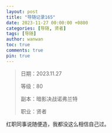 ```yaml
---
layout: post
title: "导随记录165"
date: 2023-11-27 00:00:00 +0800
categories: [导随, 贤者]
tags: [导随]
author: wanwan
toc: true
comments: true
pin: true
---
```

> 日期：2023.11.27
>
> 等级：80
>
> 副本：暗影决战诺弗兰特
>
> 职业：贤者

红职同事说随便造，我都没这么相信自己过。